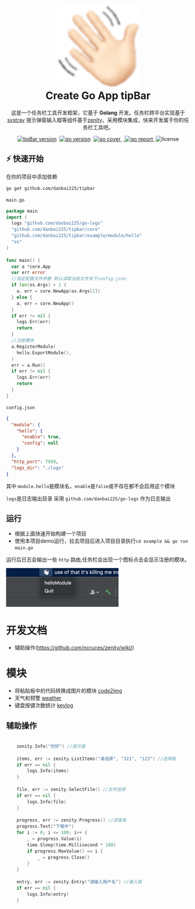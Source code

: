 <h1 align="center">
  <img src="https://github.com/danbai225/tipbar/raw/main/core/ico.png" width="224px"/><br/>
  Create Go App tipBar
</h1>
<p align="center">
这是一个任务栏工具开发框架，它基于 <b>Golang</b> 开发。任务栏跨平台实现基于<a target="_blank" href="https://fyne.io/systray">systray</a>
提示弹窗输入框等组件基于<a target="_blank" href="https://github.com/ncruces/zenity">zenity</a>，采用模块集成，快来开发属于你的任务栏工具吧。</p>

<p align="center">
<a href="https://github.com/danbai225/tipbar" target="_blank">
<img src="https://img.shields.io/badge/version-v0.0.3-blue?style=for-the-badge&logo=none" alt="tipBar version" /></a>&nbsp
<a href="https://pkg.go.dev/github.com/danbai225/tipbar?tab=doc" target="_blank">
<img src="https://img.shields.io/badge/Go-1.17+-00ADD8?style=for-the-badge&logo=go" alt="go version" /></a>&nbsp;
<a href="https://gocover.io/github.com/danbai225/tipbar" target="_blank"><img src="https://img.shields.io/badge/Go_Cover-89.2%25-success?style=for-the-badge&logo=none" alt="go cover" />
</a>&nbsp;<a href="https://goreportcard.com/report/github.com/danbai225/tipbar" target="_blank">
<img src="https://img.shields.io/badge/Go_report-A+-success?style=for-the-badge&logo=none" alt="go report" />
</a>&nbsp;<img src="https://img.shields.io/badge/license-MIT-red?style=for-the-badge&logo=none" alt="license" /></p>

## ⚡️ 快速开始
在你的项目中添加依赖
```bash
go get github.com/danbai225/tipbar
```
`main.go`

```Go
package main
import (
  logs "github.com/danbai225/go-logs"
  "github.com/danbai225/tipbar/core"
  "github.com/danbai225/tipbar/example/module/hello"
  "os"
)

func main() {
  var a *core.App
  var err error
  //指定配置文件参数 默认读取当前文件夹下config.json
  if len(os.Args) > 1 {
    a, err = core.NewApp(os.Args[1])
  } else {
    a, err = core.NewApp()
  }
  if err != nil {
    logs.Err(err)
    return
  }
  //注册模块
  a.RegisterModule(
    hello.ExportModule(),
  )
  err = a.Run()
  if err != nil {
    logs.Err(err)
    return
  }
}
```
`config.json`

```json
{
  "module": {
    "hello": {
      "enable": true,
      "config": null
    }
  },
  "http_port": 7989,
  "logs_dir": "./logs"
}
```

其中 `module.hello`是模块名，`enable`是`false`或不存在都不会启用这个模块

`logs`是日志输出目录 采用 `github.com/danbai225/go-logs` 作为日志输出

## 运行

- 根据上面快速开始构建一个项目
- 使用本项目demo运行，拉去项目后进入项目目录执行`cd example && go run main.go`

运行后日志会输出一些 `http` 路由,任务栏会出现一个图标点击会显示注册的模块。

![img.png](img/img.png)

# 开发文档

- 辅助操作(https://github.com/ncruces/zenity/wiki/)

# 模块

- 将粘贴板中的代码转换成图片的模块 [code2img](https://github.com/danbai225/down_tip/tree/main/module/code2img)
- 天气和预警 [weather](https://github.com/danbai225/down_tip/tree/main/module/weather)
- 键盘按键次数统计 [keylog](https://github.com/danbai225/down_tip/tree/main/module/keylog)

## 辅助操作

```go

    zenity.Info("你好") //提示框
	
	items, err := zenity.ListItems("请选择", "321", "123") //选择框
	if err == nil {
		logs.Info(items)
	}

	file, err := zenity.SelectFile() //文件选择
	if err == nil {
		logs.Info(file)
	}

	progress, err := zenity.Progress() //进度条
	progress.Text("下载中")
	for i := 0; i <= 100; i++ {
		_ = progress.Value(i)
		time.Sleep(time.Millisecond * 100)
		if progress.MaxValue() == i {
			_ = progress.Close()
		}
	}

	entry, err := zenity.Entry("请输入用户名") //输入框
	if err == nil {
		logs.Info(entry)
	}
```